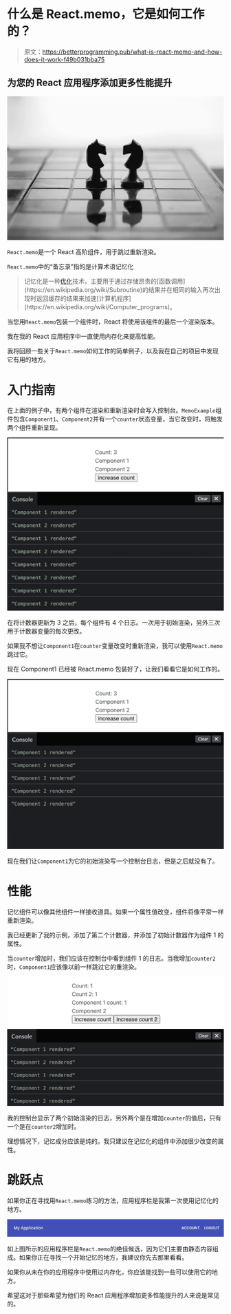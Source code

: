 # 什么是 React.memo，它是如何工作的？

> 原文：<https://betterprogramming.pub/what-is-react-memo-and-how-does-it-work-f49b031bba75>

## 为您的 React 应用程序添加更多性能提升

![](img/c1534ac2144ab256942a8dbe966fa699.png)

`React.memo`是一个 React 高阶组件，用于跳过重新渲染。

`React.memo`中的“备忘录”指的是计算术语记忆化

> 记忆化是一种[优化](https://en.wikipedia.org/wiki/Optimization_(computer_science))技术，主要用于通过存储昂贵的[函数调用](https://en.wikipedia.org/wiki/Subroutine)的结果并在相同的输入再次出现时返回缓存的结果来加速[计算机程序](https://en.wikipedia.org/wiki/Computer_programs)。

当您用`React.memo`包装一个组件时，React 将使用该组件的最后一个渲染版本。

我在我的 React 应用程序中一直使用内存化来提高性能。

我将回顾一些关于`React.memo`如何工作的简单例子，以及我在自己的项目中发现它有用的地方。

# 入门指南

在上面的例子中，有两个组件在渲染和重新渲染时会写入控制台。`MemoExample`组件包含`Component1`、`Component2`并有一个`counter`状态变量，当它改变时，将触发两个组件重新呈现。

![](img/2b41ff4f3caa4acce6807657c8e68767.png)

在将计数器更新为 3 之后，每个组件有 4 个日志。一次用于初始渲染，另外三次用于计数器变量的每次更改。

如果我不想让`Component1`在`counter`变量改变时重新渲染，我可以使用`React.memo`跳过它。

现在 Component1 已经被 React.memo 包装好了，让我们看看它是如何工作的。

![](img/f113a8bea301f92d3a7b946bbe8513f7.png)

现在我们让`Component1`为它的初始渲染写一个控制台日志，但是之后就没有了。

# 性能

记忆组件可以像其他组件一样接收道具。如果一个属性值改变，组件将像平常一样重新渲染。

我已经更新了我的示例，添加了第二个计数器，并添加了初始计数器作为组件 1 的属性。

当`counter`增加时，我们应该在控制台中看到组件 1 的日志。当我增加`counter2`时，`Component1`应该像以前一样跳过它的重渲染。

![](img/634d9d1bb52247bc115d99ed0e975307.png)

我的控制台显示了两个初始渲染的日志，另外两个是在增加`counter`的值后，只有一个是在`counter2`增加时。

理想情况下，记忆成分应该是纯的。我只建议在记忆化的组件中添加很少改变的属性。

# 跳跃点

如果你正在寻找用`React.memo`练习的方法，应用程序栏是我第一次使用记忆化的地方。

![](img/3bd4b34c1dfbf67a57b6691a15998877.png)

如上图所示的应用程序栏是`React.memo`的绝佳候选，因为它们主要由静态内容组成。如果你正在寻找一个开始记忆的地方，我建议你先去那里看看。

如果你从未在你的应用程序中使用过内存化，你应该能找到一些可以使用它的地方。

希望这对于那些希望为他们的 React 应用程序增加更多性能提升的人来说是常见的。